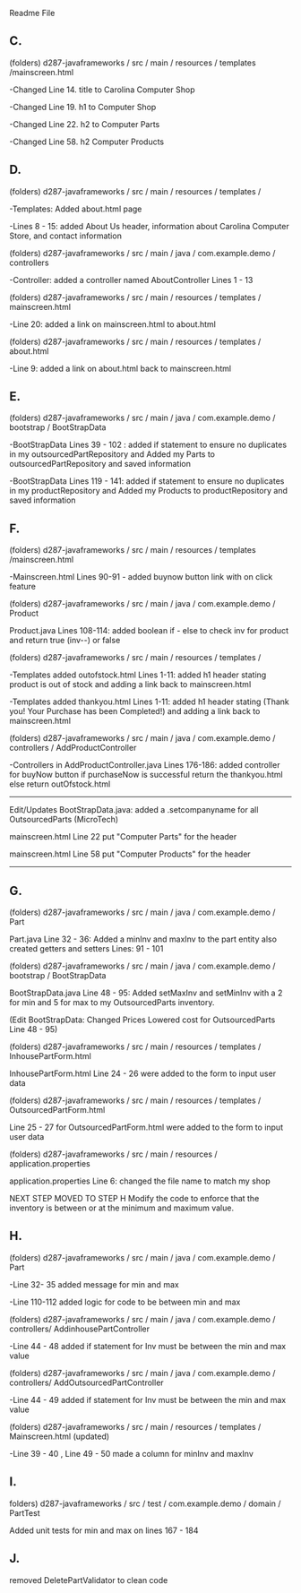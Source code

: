 Readme File 

C.
--
(folders) d287-javaframeworks / src / main / resources / templates /mainscreen.html   

-Changed Line 14. title to Carolina Computer Shop

-Changed Line 19. h1 to Computer Shop

-Changed Line 22. h2 to Computer Parts

-Changed Line 58. h2 Computer Products

D.
--
(folders) d287-javaframeworks / src / main / resources / templates /

-Templates: Added about.html page

-Lines 8 - 15: added About Us header, information about Carolina Computer Store, and contact information  

(folders) d287-javaframeworks / src / main / java / com.example.demo / controllers

-Controller: added a controller named AboutController Lines 1 - 13

(folders) d287-javaframeworks / src / main / resources / templates /  mainscreen.html

-Line 20: added a link on mainscreen.html to about.html

(folders) d287-javaframeworks / src / main / resources / templates /  about.html

-Line 9: added a link on about.html back to mainscreen.html

E.
--
(folders) d287-javaframeworks / src / main / java / com.example.demo / bootstrap / BootStrapData

-BootStrapData Lines 39 - 102 : added if statement to ensure no duplicates in my outsourcedPartRepository and Added my Parts to outsourcedPartRepository and saved information

-BootStrapData Lines 119 - 141: added if statement to ensure no duplicates in my productRepository and Added my Products to productRepository and saved information

F.
--

(folders) d287-javaframeworks / src / main / resources / templates /mainscreen.html

-Mainscreen.html Lines 90-91 - added buynow button link with on click feature

(folders) d287-javaframeworks / src / main / java / com.example.demo / Product

Product.java Lines 108-114: added boolean if - else to check inv for product and return true (inv--) or false

(folders) d287-javaframeworks / src / main / resources / templates /

-Templates added outofstock.html Lines 1-11: added h1 header stating product is out of stock and adding a link back to mainscreen.html

-Templates added thankyou.html Lines 1-11: added h1 header stating (Thank you! Your Purchase has been Completed!) and adding a link back to mainscreen.html

(folders) d287-javaframeworks / src / main / java / com.example.demo / controllers / AddProductController

-Controllers in AddProductController.java Lines 176-186: added  controller for buyNow button if purchaseNow is successful return the thankyou.html else return outOfstock.html

-------
Edit/Updates
BootStrapData.java: added a .setcompanyname for all OutsourcedParts (MicroTech)

mainscreen.html Line 22 put "Computer Parts" for the header

mainscreen.html Line 58 put "Computer Products" for the header

-----

G.
--
(folders) d287-javaframeworks / src / main / java / com.example.demo / Part

Part.java Line 32 - 36: Added a minInv and maxInv to the part entity also created getters and setters Lines: 91 - 101

(folders) d287-javaframeworks / src / main / java / com.example.demo / bootstrap / BootStrapData

BootStrapData.java Line 48 - 95: Added setMaxInv and setMinInv with a 2 for min and 5 for max to my OutsourcedParts inventory.

(Edit BootStrapData: Changed Prices Lowered cost for OutsourcedParts Line 48 - 95)

(folders) d287-javaframeworks / src / main / resources / templates / InhousePartForm.html

InhousePartForm.html Line 24 - 26 were added to the form to input user data

(folders) d287-javaframeworks / src / main / resources / templates / OutsourcedPartForm.html

Line 25 - 27 for OutsourcedPartForm.html were added to the form to input user data

(folders) d287-javaframeworks / src / main / resources / application.properties

application.properties Line 6: changed the file name to match my shop

NEXT STEP MOVED TO STEP H Modify the code to enforce that the inventory is between or at the minimum and maximum value.

H.
--
(folders) d287-javaframeworks / src / main / java / com.example.demo / Part

-Line 32- 35 added message for min and max

-Line 110-112 added logic for code to be between min and max


(folders) d287-javaframeworks / src / main / java / com.example.demo / controllers/ AddinhousePartController

-Line 44 - 48 added if statement for  Inv must be between the min and max value


(folders) d287-javaframeworks / src / main / java / com.example.demo / controllers/ AddOutsourcedPartController

-Line 44 - 49 added if statement for  Inv must be between the min and max value

(folders) d287-javaframeworks / src / main / resources / templates / Mainscreen.html (updated)

-Line 39 - 40 , Line 49 - 50 made a column for minInv and maxInv


I.
--
folders) d287-javaframeworks / src / test / com.example.demo / domain / PartTest

Added unit tests for min and max on lines 167 - 184

J.
--

removed DeletePartValidator to clean code 













